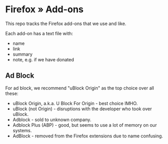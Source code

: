 # Firefox » Add-ons

This repo tracks the Firefox add-ons that we use and like.

Each add-on has a text file with:

  * name
  * link
  * summary
  * note, e.g. if we have donated

## Ad Block

For ad block, we recommend "uBlock Origin" as the top choice over all these:

  * uBlock Origin, a.k.a. U Block For Origin - best choice IMHO.
  * uBlock (not Origin) - disruptions with the developer who took over uBlock.
  * Adblock - sold to unknown company.
  * Adblock Plus (ABP) - good, but seems to use a lot of memory on our systems.
  * AdBlock - removed from the Firefox extensions due to name confusing.
